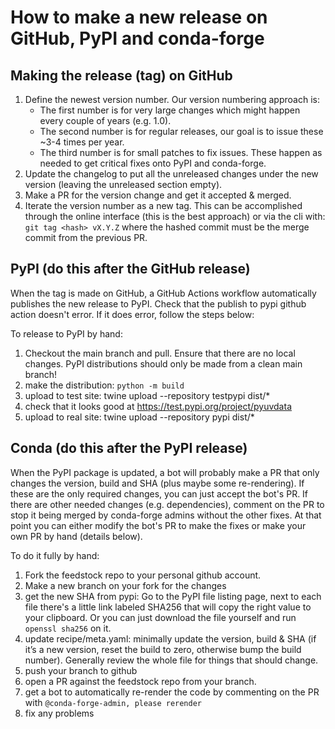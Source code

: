 # How to make a new release on GitHub, PyPI and conda-forge

## Making the release (tag) on GitHub

1. Define the newest version number. Our version numbering approach is:
    - The first number is for very large changes which might happen every couple of years (e.g. 1.0).
    - The second number is for regular releases, our goal is to issue these ~3-4 times per year.
    - The third number is for small patches to fix issues. These happen as needed to
    get critical fixes onto PyPI and conda-forge.
2. Update the changelog to put all the unreleased changes under the new version
(leaving the unreleased section empty).
3. Make a PR for the version change and get it accepted & merged.
4. Iterate the version number as a new tag. This can be accomplished through
the online interface (this is the best approach) or via the cli with:
`git tag <hash> vX.Y.Z` where the hashed commit must be the merge commit from the previous PR.

## PyPI (do this after the GitHub release)

When the tag is made on GitHub, a GitHub Actions workflow automatically publishes the
new release to PyPI. Check that the publish to pypi github action doesn't error. If it
does error, follow the steps below:

To release to PyPI by hand:
1. Checkout the main branch and pull. Ensure that there are no local changes. PyPI
distributions should only be made from a clean main branch!
1. make the distribution: ```python -m build```
2. upload to test site: twine upload --repository testpypi dist/*
3. check that it looks good at https://test.pypi.org/project/pyuvdata
4. upload to real site: twine upload --repository pypi dist/*

## Conda (do this after the PyPI release)

When the PyPI package is updated, a bot will probably make a PR that only changes
the version, build and SHA (plus maybe some re-rendering). If these are the only
required changes, you can just accept the bot's PR. If there are other needed
changes (e.g. dependencies), comment on the PR to stop it being merged by
conda-forge admins without the other fixes. At that point you can either modify
the bot's PR to make the fixes or make your own PR by hand (details below).

To do it fully by hand:

1. Fork the feedstock repo to your personal github account.
2. Make a new branch on your fork for the changes
3. get the new SHA from pypi: Go to the PyPI file listing page, next to each
file there's a little link labeled SHA256 that will copy the right value to your
clipboard. Or you can just download the file yourself and run `openssl sha256` on it.
4. update recipe/meta.yaml: minimally update the version, build & SHA (if it’s
a new version, reset the build to zero, otherwise bump the build number).
Generally review the whole file for things that should change.
5. push your branch to github
6. open a  PR against the feedstock repo from your branch.
7. get a bot to automatically re-render the code by commenting on the PR with
`@conda-forge-admin, please rerender`
8. fix any problems
